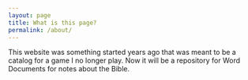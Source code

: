 ```yaml
---
layout: page
title: What is this page?
permalink: /about/
---
```

This website was something started years ago that was meant to be a catalog for a game I no longer play. Now it will be a repository for Word Documents for notes about the Bible.
